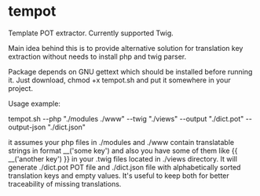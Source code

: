 # tempot
Template POT extractor. Currently supported Twig.

Main idea behind this is to provide alternative solution for translation key extraction without needs to install php and twig parser.

Package depends on GNU gettext which should be installed before running it. Just download, chmod +x tempot.sh and put it somewhere in your project.

Usage example:

tempot.sh --php "./modules ./www" --twig "./views" --output "./dict.pot" --output-json "./dict.json"

it assumes your php files in ./modules and ./www contain translatable strings in format __('some key') and also you have some of them like {{ __('another key') }} in your .twig files located in ./views directory.
It will generate ./dict.pot POT file and ./dict.json file with alphabetically sorted translation keys and empty values. It's useful to keep both for better traceability of missing translations.
